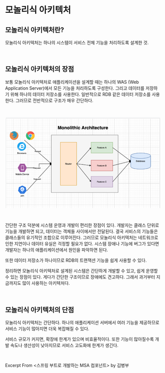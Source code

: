 # 모놀리식 아키텍처

## 모놀리식 아키텍처란?

모놀리식 아키텍처는 하나의 시스템이 서비스 전체 기능을 처리하도록 설계한 것.

&nbsp;

## 모놀리식 아키텍처의 장점

보통 모놀리식 아키텍처로 애플리케이션을 설계할 때는 하나의 WAS (Web Application Server)에서 모든 기능을 처리하도록 구성한다. 그리고 데이터를 저장하기 위해 하나의 데이터 저장소를 사용한다. 일반적으로 RDB 같은 데이터 저장소를 사용한다. 그러므로 전반적으로 구조가 매우 간단하다.

&nbsp;

<img src="../images/mono.png" alt="mono" width="500" style="margin-left: auto; margin-right: auto; display: block;"/>

&nbsp;

간단한 구조 덕분에 시스템 운영과 개발이 편리한 장점이 있다. 개발자는 클래스 단위로 기능을 개발하면 되고, 데이터는 객체들 사이에서만 전달된다. 결국 서비스의 기능들은 클래스들의 유기적인 조합으로 이루어진다. 그러므로 모놀리식 아키텍처는 네트워크로 인한 지연이나 데이터 유실은 걱정할 필요가 없다. 시스템 장애나 기능에 버그가 있다면 개발자는 하나의 애플리케이션에서 원인을 파악하면 된다. 

또한 데이터 저장소가 하나이므로 RDB의 트랜잭션 기능을 쉽게 사용할 수 있다. 

정리하면 모놀리식 아키텍처로 설계된 시스템은 간단하게 개발할 수 있고, 쉽게 운영할 수 있는 장점이 있다. 게다가 간단한 구조이므로 장애에도 견고하다. 그래서 과거부터 지금까지도 많이 사용하는 아키텍처다.

&nbsp;

## 모놀리식 아키텍처의 단점

모놀리식 아키텍처는 간단하다. 하나의 애플리케이션 서버에서 여러 기능을 제공하므로 서비스 기능이 많아지면 더욱 복잡해질 수 있다.

서비스 규모가 커지면, 확장에 한계가 있으며 비효율적이다. 또한 기능이 많아질수록 개발 속도나 생산성이 낮아지므로 서비스 고도화에 한계가 생긴다. 

&nbsp;

Excerpt From <스프링 부트로 개발하는 MSA 컴포넌트> by 김병부